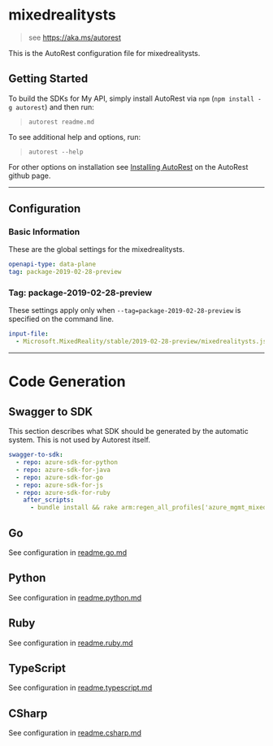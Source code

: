 # mixedrealitysts

> see https://aka.ms/autorest

This is the AutoRest configuration file for mixedrealitysts.

## Getting Started

To build the SDKs for My API, simply install AutoRest via `npm` (`npm install -g autorest`) and then run:

> `autorest readme.md`

To see additional help and options, run:

> `autorest --help`

For other options on installation see [Installing AutoRest](https://aka.ms/autorest/install) on the AutoRest github page.

---

## Configuration

### Basic Information

These are the global settings for the mixedrealitysts.

```yaml
openapi-type: data-plane
tag: package-2019-02-28-preview
```

### Tag: package-2019-02-28-preview

These settings apply only when `--tag=package-2019-02-28-preview` is specified on the command line.

```yaml $(tag) == 'package-2019-02-28-preview'
input-file:
  - Microsoft.MixedReality/stable/2019-02-28-preview/mixedrealitysts.json
```

---

# Code Generation

## Swagger to SDK

This section describes what SDK should be generated by the automatic system.
This is not used by Autorest itself.

```yaml $(swagger-to-sdk)
swagger-to-sdk:
  - repo: azure-sdk-for-python
  - repo: azure-sdk-for-java
  - repo: azure-sdk-for-go
  - repo: azure-sdk-for-js
  - repo: azure-sdk-for-ruby
    after_scripts:
      - bundle install && rake arm:regen_all_profiles['azure_mgmt_mixedrealitysts']
```

## Go

See configuration in [readme.go.md](./readme.go.md)

## Python

See configuration in [readme.python.md](./readme.python.md)

## Ruby

See configuration in [readme.ruby.md](./readme.ruby.md)

## TypeScript

See configuration in [readme.typescript.md](./readme.typescript.md)

## CSharp

See configuration in [readme.csharp.md](./readme.csharp.md)
